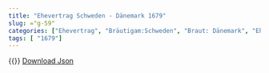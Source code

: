 ```yaml
---
title: "Ehevertrag Schweden - Dänemark 1679"
slug: ="g-59"
categories: ["Ehevertrag", "Bräutigam:Schweden", "Braut: Dänemark", "Eheschließung vollzogen?:Ja", "verschiedenkonfessionelle Ehe?:Nein", "Dynastie Bräutigam:Wittelsbach (Schweden)", "Akteur Bräutigam:Wittelsbach (Schweden)", "Akteur Braut:Oldenburg (Dänemark)", "Textbezug?:ja", "Ständisch?:nein", "Ratifikation?:nein", "Sonstiges?:ja", "Bräutigam:Schweden", "Braut: Dänemark"]
tags: [ "1679"]
---
```

<!--more-->
{{<v59>}}
[Download Json](/vertraege/vertrag-59.json)